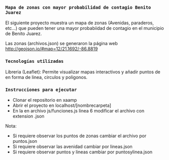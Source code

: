 ### `Mapa de zonas con mayor probabilidad de contagio Benito Juarez`
El siguiente proyecto muestra un mapa de zonas (Avenidas, paraderos, etc...) que pueden tener una
mayor probabiidad de contagio en el municipio de Benito Juarez.

Las zonas (archivos.json) se generaron la página web http://geojson.io/#map=12/21.1692/-86.8819

### `Tecnologías utilizadas`

Libreria (Leaflet): Permite visualizar mapas interactivos y añadir puntos de en forma de linea, circulos y poligonos.

### `Instrucciones para ejecutar`
* Clonar el repositorio en xaamp
* Abrir el proyecto en localhost/[nombrecarpeta]
* En la en archivo js/funciones.js linea 6 modificar el archivo con extension .json


Nota:
* Si requiere observar los puntos de zonas cambiar el archivo por puntos.json
* Si requiere observar las avenidad cambiar por lineas.json
* Si requiere observar puntos y lineas cambiar por puntosylinea.json
